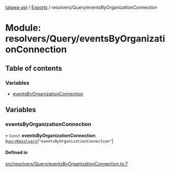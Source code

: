 [talawa-api](../README.md) / [Exports](../modules.md) / resolvers/Query/eventsByOrganizationConnection

# Module: resolvers/Query/eventsByOrganizationConnection

## Table of contents

### Variables

- [eventsByOrganizationConnection](resolvers_Query_eventsByOrganizationConnection.md#eventsbyorganizationconnection)

## Variables

### eventsByOrganizationConnection

• `Const` **eventsByOrganizationConnection**: [`QueryResolvers`](types_generatedGraphQLTypes.md#queryresolvers)[``"eventsByOrganizationConnection"``]

#### Defined in

[src/resolvers/Query/eventsByOrganizationConnection.ts:7](https://github.com/PalisadoesFoundation/talawa-api/blob/e7d3a46/src/resolvers/Query/eventsByOrganizationConnection.ts#L7)
